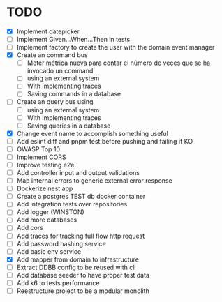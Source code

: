 # TODO
- [x] Implement datepicker
- [ ] Implement Given...When...Then in tests
- [ ] Implement factory to create the user with the domain event manager
- [x] Create an command bus
  - [ ] Meter métrica nueva para contar el número de veces que se ha invocado un command
  - [ ] using an external system
  - [ ] With implementing traces
  - [ ] Saving commands in a database
- [ ] Create an query bus using
  - [ ] using an external system
  - [ ] With implementing traces
  - [ ] Saving queries in a database
- [x] Change event name to accomplish something useful
- [ ] Add eslint diff and pnpm test before pushing and failing if KO
- [ ] OWASP Top 10
- [ ] Implement CORS
- [ ] Improve testing e2e
- [ ] Add controller input and output validations
- [ ] Map internal errors to generic external error response
- [ ] Dockerize nest app
- [ ] Create a postgres TEST db docker container
- [ ] Add integration tests over repositories
- [ ] Add logger (WINSTON)
- [ ] Add more databases 
- [ ] Add cors
- [ ] Add traces for tracking full flow http request
- [ ] Add password hashing service
- [ ] Add basic env service
- [x] Add mapper from domain to infrastructure
- [ ] Extract DDBB config to be reused with cli
- [ ] Add database seeder to have proper test data
- [ ] Add k6 to tests performance
- [ ] Reestructure project to be a modular monolith